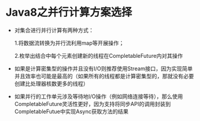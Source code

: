 # Java8之并行计算方案选择

- 对集合进行并行计算有两种方式：

  1.将数据流转换为并行流利用map等开展操作；

  2.枚举出结合中每个元素创建新的线程在CompletableFuture内对其操作

- 如果是计算密集型的操作并且没有I/O则推荐使用Stream接口，因为实现简单并且效率也可能是最高的（如果所有的线程都是计算密集型的，那就没有必要创建比处理器核数更多的线程）

- 如果并行的工作单元涉及等待地I/O操作（例如网络连接等待），那么使用CompletableFuture灵活性更好，因为支持将同步API的调用封装到CompletableFutue中实现Async获取方法的结果

